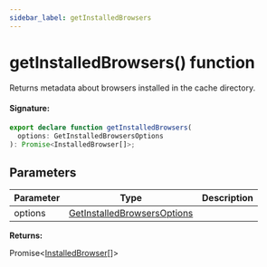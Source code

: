 ```yaml
---
sidebar_label: getInstalledBrowsers
---
```


# getInstalledBrowsers() function

Returns metadata about browsers installed in the cache directory.

#### Signature:

```typescript
export declare function getInstalledBrowsers(
  options: GetInstalledBrowsersOptions
): Promise<InstalledBrowser[]>;
```

## Parameters

| Parameter | Type                                                                     | Description |
| --------- | ------------------------------------------------------------------------ | ----------- |
| options   | [GetInstalledBrowsersOptions](./browsers.getinstalledbrowsersoptions.md) |             |

**Returns:**

Promise&lt;[InstalledBrowser](./browsers.installedbrowser.md)\[\]&gt;
